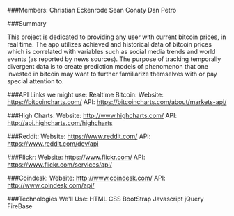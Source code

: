 ###Members: 
Christian Eckenrode
Sean Conaty
Dan Petro

###Summary

This project is dedicated to providing any user with current bitcoin prices, in real time. The app utilizes achieved and historical data of bitcoin prices which is correlated with variables such as social media trends and world events (as reported by news sources). The purpose of tracking temporally divergent data is to create prediction models of phenomenon that one invested in bitcoin may want to further familiarize themselves with or pay special attention to.  

###API Links we might use:
   Realtime Bitcoin: 
   Website: https://bitcoincharts.com/
   API:        https://bitcoincharts.com/about/markets-api/

###High Charts:
   Website: http://www.highcharts.com/
   API:        http://api.highcharts.com/highcharts

###Reddit:
   Website: https://www.reddit.com/
   API:        https://www.reddit.com/dev/api

###Flickr:
     Website: https://www.flickr.com/
     API:        https://www.flickr.com/services/api/

###Coindesk:
    Website: http://www.coindesk.com/
    API:        http://www.coindesk.com/api/

  ###Technologies We'll Use:
     HTML
     CSS
     BootStrap
     Javascript
     jQuery
     FireBase



